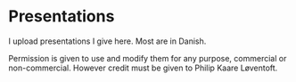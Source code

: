 # Presentations
I upload presentations I give here. Most are in Danish.

Permission is given to use and modify them for any purpose, commercial or non-commercial. However credit must be given to Philip Kaare Løventoft.

